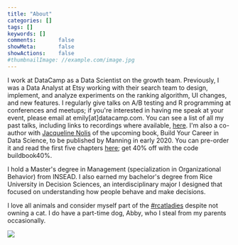 ```yaml
---
title: "About"
categories: []
tags: []
keywords: []
comments:       false
showMeta:       false
showActions:    false
#thumbnailImage: //example.com/image.jpg
---
```


I work at DataCamp as a Data Scientist on the growth team. Previously, I was a Data Analyst at Etsy working with their search team to design, implement, and analyze experiments on the ranking algorithm, UI changes, and new features. I regularly give talks on A/B testing and R programming at conferences and meetups; if you're interested in having me speak at your event, please email at emily[at]datacamp.com. You can see a list of all my past talks, including links to recordings where available, [here](https://hookedondata.org/speaking/). I'm also a co-author with [Jacqueline Nolis](https://jnolis.com/) of the upcoming book, Build Your Career in Data Science, to be published by Manning in early 2020. You can pre-order it and read the first five chapters [here](https://www.manning.com/books/build-your-career-in-data-science?a_aid=buildcareer&a_bid=76784b6a); get 40% off with the code buildbook40%.

I hold a Master's degree in Management (specialization in Organizational Behavior) from INSEAD. I also earned my bachelor's degree from Rice University in Decision Sciences, an interdisciplinary major I designed that focused on understanding how people behave and make decisions. 

I love all animals and consider myself part of the [#rcatladies](https://twitter.com/hashtag/rcatladies) despite not owning a cat. I do have a part-time dog, Abby, who I steal from my parents occasionally. 

![](/img/abby_picture.jpg)
